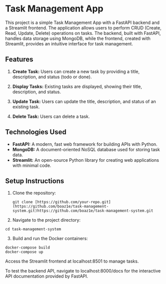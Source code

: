 # Task Management App

This project is a simple Task Management App with a FastAPI backend and a Streamlit frontend. The application allows users to perform CRUD (Create, Read, Update, Delete) operations on tasks. The backend, built with FastAPI, handles data storage using MongoDB, while the frontend, created with Streamlit, provides an intuitive interface for task management.

## Features

1. **Create Task:** Users can create a new task by providing a title, description, and status (todo or done).

2. **Display Tasks:** Existing tasks are displayed, showing their title, description, and status.

3. **Update Task:** Users can update the title, description, and status of an existing task.

4. **Delete Task:** Users can delete a task.

## Technologies Used

- **FastAPI:** A modern, fast web framework for building APIs with Python.
- **MongoDB:** A document-oriented NoSQL database used for storing task data.
- **Streamlit:** An open-source Python library for creating web applications with minimal code.

## Setup Instructions

1. Clone the repository:

   ```
   git clone [https://github.com/your-repo.git](https://github.com/boaz1e/task-management-system.git)https://github.com/boaz1e/task-management-system.git
   ```
2. Navigate to the project directory:
  ```
  cd task-management-system
  ```
3. Build and run the Docker containers:
```
docker-compose build
docker-compose up
```
Access the Streamlit frontend at localhost:8501 to manage tasks.

To test the backend API, navigate to localhost:8000/docs for the interactive API documentation provided by FastAPI.
